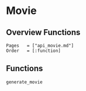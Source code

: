# Movie

## Overview Functions
```@index
Pages   = ["api_movie.md"]
Order   = [:function]
```
## Functions
```@docs
generate_movie
```